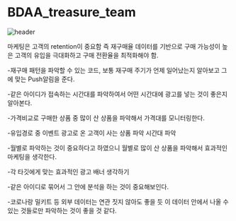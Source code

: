 # BDAA_treasure_team
![header](https://capsule-render.vercel.app/api?type=waving&color=auto&height=300&section=header&text=BDAA_데이터_속_보물_찾기_팀_화이팅!!&fontSize=30)

마케팅은 고객의 retention이 중요함 즉 재구매율
데이터를 기반으로 구매 가능성이 높은 고객의 유입을 극대화하고 구매 전환율을 최적화해야 함.

-재구매 패턴을 파악할 수 있는 코드, 보통 재구매 주기가 언제 일어났는지 알아보고 그에 맞는 Push알림을 준다.

-같은 아이디가 접속하는 시간대를 파악하여서 어떤 시간대에 광고를 넣는 것이 좋은지 알아본다.

-가격비교로 구매한 상품 중 많이 산 상품을 파악해서 가격대를 모니터링한다.

-유입경로 중 이벤트 광고로 온 고객이 사는 상품 파악 시간대 파악

-월별로 파악하는 것이 중요하다고 하였으니 월별로 많이 산 상품을 파악해서 효과적인 마케팅을 생각한다.

-각 타깃에게 맞는 효과적인 광고 배너 생각하기

-같은 아이디로 묶어서 그 안에 분석을 하는 것이 중요해보인다.

-코로나랑 밀키트 등 외부 데이터는 연관 짓지 않아도 좋을 듯
이 데이터 안에서 나올 수 있는 것들로만 파악하는 것이 좋을 것 같다.
